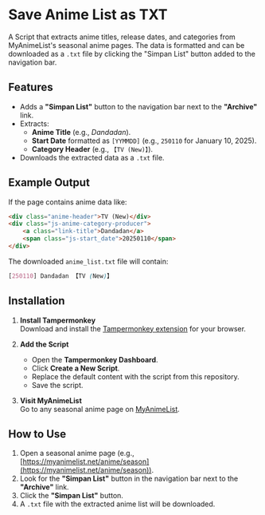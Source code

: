 # Save Anime List as TXT

A Script that extracts anime titles, release dates, and categories from MyAnimeList's seasonal anime pages. The data is formatted and can be downloaded as a `.txt` file by clicking the "Simpan List" button added to the navigation bar.

## Features

- Adds a **"Simpan List"** button to the navigation bar next to the **"Archive"** link.
- Extracts:
  - **Anime Title** (e.g., *Dandadan*).
  - **Start Date** formatted as `[YYMMDD]` (e.g., `250110` for January 10, 2025).
  - **Category Header** (e.g., `【TV (New)】`).
- Downloads the extracted data as a `.txt` file.

## Example Output

If the page contains anime data like:

```html
<div class="anime-header">TV (New)</div>
<div class="js-anime-category-producer">
    <a class="link-title">Dandadan</a>
    <span class="js-start_date">20250110</span>
</div>
```

The downloaded `anime_list.txt` file will contain:

```scss
[250110] Dandadan 【TV (New)】
```

## Installation

1. **Install Tampermonkey**  
   Download and install the [Tampermonkey extension](https://www.tampermonkey.net/) for your browser.

2. **Add the Script**  
   - Open the **Tampermonkey Dashboard**.
   - Click **Create a New Script**.
   - Replace the default content with the script from this repository.
   - Save the script.

3. **Visit MyAnimeList**  
   Go to any seasonal anime page on [MyAnimeList](https://myanimelist.net/anime/season).

## How to Use

1. Open a seasonal anime page (e.g., [https://myanimelist.net/anime/season](https://myanimelist.net/anime/season)).
2. Look for the **"Simpan List"** button in the navigation bar next to the **"Archive"** link.
3. Click the **"Simpan List"** button.
4. A `.txt` file with the extracted anime list will be downloaded.
